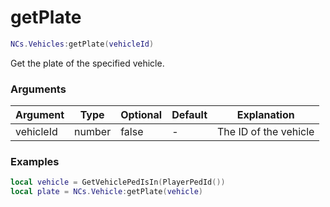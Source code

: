 # getPlate

```lua
NCs.Vehicles:getPlate(vehicleId)
``` 
Get the plate of the specified vehicle.

### Arguments
| Argument  | Type   | Optional   | Default | Explanation           |
|-----------|--------|------------|---------|-----------------------|
| vehicleId | number | false      | -       | The ID of the vehicle |


### Examples

```lua
local vehicle = GetVehiclePedIsIn(PlayerPedId())
local plate = NCs.Vehicle:getPlate(vehicle)  
```